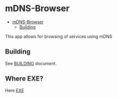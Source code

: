 # mDNS-Browser

<!--toc::start-->

- [mDNS-Browser](#mdns-browser)
  - [Building](#building)
  <!--toc::end-->

This app allows for browsing of services using mDNS

## Building

See [BUILDING](BUILDING.md) document.

## Where EXE?

Here [EXE](https://github.com/hrzlgnm/mdns-browser/releases/latest)
